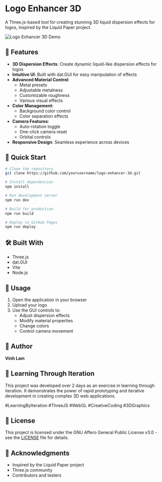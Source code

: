 # Logo Enhancer 3D

A Three.js-based tool for creating stunning 3D liquid dispersion effects for logos, inspired by the Liquid Paper project.

![Logo Enhancer 3D Demo](demo.gif)

## 🌟 Features

- **3D Dispersion Effects**: Create dynamic liquid-like dispersion effects for logos
- **Intuitive UI**: Built with dat.GUI for easy manipulation of effects
- **Advanced Material Control**: 
  - Metal presets
  - Adjustable metalness
  - Customizable roughness
  - Various visual effects
- **Color Management**:
  - Background color control
  - Color separation effects
- **Camera Features**:
  - Auto-rotation toggle
  - One-click camera reset
  - Orbital controls
- **Responsive Design**: Seamless experience across devices

## 🚀 Quick Start

```bash
# Clone the repository
git clone https://github.com/yourusername/logo-enhancer-3d.git

# Install dependencies
npm install

# Run development server
npm run dev

# Build for production
npm run build

# Deploy to GitHub Pages
npm run deploy
```

## 🛠️ Built With

- Three.js
- dat.GUI
- Vite
- Node.js

## 🎨 Usage

1. Open the application in your browser
2. Upload your logo
3. Use the GUI controls to:
   - Adjust dispersion effects
   - Modify material properties
   - Change colors
   - Control camera movement

## 👤 Author

**Vinh Lam**

## 🔬 Learning Through Iteration

This project was developed over 2 days as an exercise in learning through iteration. It demonstrates the power of rapid prototyping and iterative development in creating complex 3D web applications.

#LearningByIteration #ThreeJS #WebGL #CreativeCoding #3DGraphics

## 📝 License

This project is licensed under the GNU Affero General Public License v3.0 - see the [LICENSE](LICENSE) file for details.

## 🙏 Acknowledgments

- Inspired by the Liquid Paper project
- Three.js community
- Contributors and testers

